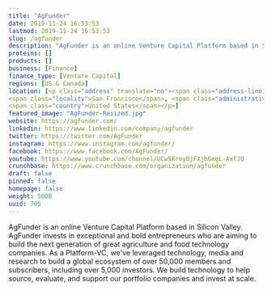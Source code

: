 ```yaml
---
title: "AgFunder"
date: 2019-11-24 16:53:53
lastmod: 2019-11-24 16:53:53
slug: /agfunder
description: "AgFunder is an online Venture Capital Platform based in Silicon Valley. AgFunder invests in exceptional and bold entrepreneurs who are aiming to build the next generation of great agriculture and food technology companies. As a Platform-VC, we've leveraged technology, media and research to build a global ecosystem of over 50,000 members and subscribers, including over 5,000 investors. We build technology to help source, evaluate, and support our portfolio companies and invest at scale."
proteins: []
products: []
business: [Finance]
finance_type: [Venture Capital]
regions: [US & Canada]
location: [<p class="address" translate="no"><span class="address-line1">Market Street 845</span><br>
<span class="locality">San Francisco</span>, <span class="administrative-area">California</span> <span class="postal-code">94103</span><br>
<span class="country">United States</span></p>]
featured_image: "AgFunder-Resized.jpg"
website: https://agfunder.com/
linkedin: https://www.linkedin.com/company/agfunder
twitter: https://twitter.com/AgFunder
instagram: https://www.instagram.com/agfunder/
facebook: https://www.facebook.com/AgFunder/
youtube: https://www.youtube.com/channel/UCw5Krey0jFXjh6mgL-AxfJQ
crunchbase: https://www.crunchbase.com/organization/agfunder
draft: false
pinned: false
homepage: false
weight: 5000
uuid: 705
---
```

AgFunder is an online Venture Capital Platform based in Silicon Valley. AgFunder invests in exceptional and bold entrepreneurs who are aiming to build the next generation of great agriculture and food technology companies. As a Platform-VC, we've leveraged technology, media and research to build a global ecosystem of over 50,000 members and subscribers, including over 5,000 investors. We build technology to help source, evaluate, and support our portfolio companies and invest at scale.
